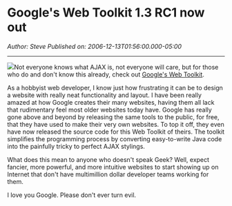 # Google's Web Toolkit 1.3 RC1 now out

*Author: Steve*
*Published on: 2006-12-13T01:56:00.000-05:00*

---

[![](http://code.google.com/images/code_sm.png)](http://code.google.com/images/code_sm.png)Not everyone knows what AJAX is, not everyone will care, but for those who do and don't know this already, check out [Google's Web Toolkit](http://code.google.com/webtoolkit/).  
  
As a hobbyist web developer, I know just how frustrating it can be to design a website with really neat functionality and layout. I have been really amazed at how Google creates their many websites, having them all lack that rudimentary feel most older websites today have. Google has really gone above and beyond by releasing the same tools to the public, for free, that they have used to make their very own websites. To top it off, they even have now released the source code for this Web Toolkit of theirs. The toolkit simplifies the programming process by converting easy-to-write Java code into the painfully tricky to perfect AJAX stylings.  
  
What does this mean to anyone who doesn't speak Geek? Well, expect fancier, more powerful, and more intuitive websites to start showing up on Internet that don't have multimillion dollar developer teams working for them.  
  
I love you Google. Please don't ever turn evil.